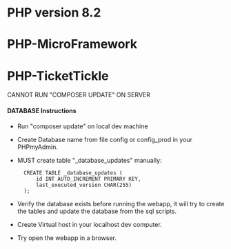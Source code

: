 # PHP version 8.2

# PHP-MicroFramework


# PHP-TicketTickle

CANNOT RUN "COMPOSER UPDATE" ON SERVER


#### DATABASE Instructions
- Run "composer update" on local dev machine
- Create Database name from file config or config_prod in your PHPmyAdmin.

- MUST create table "_database_updates" manually:

        CREATE TABLE _database_updates (
            id INT AUTO_INCREMENT PRIMARY KEY,
            last_executed_version CHAR(255)
        );

- Verify the database exists before running the webapp, it will try to create the tables and update the database from the sql scripts.
- Create Virtual host in your localhost dev computer.
- Try open the webapp in a browser.